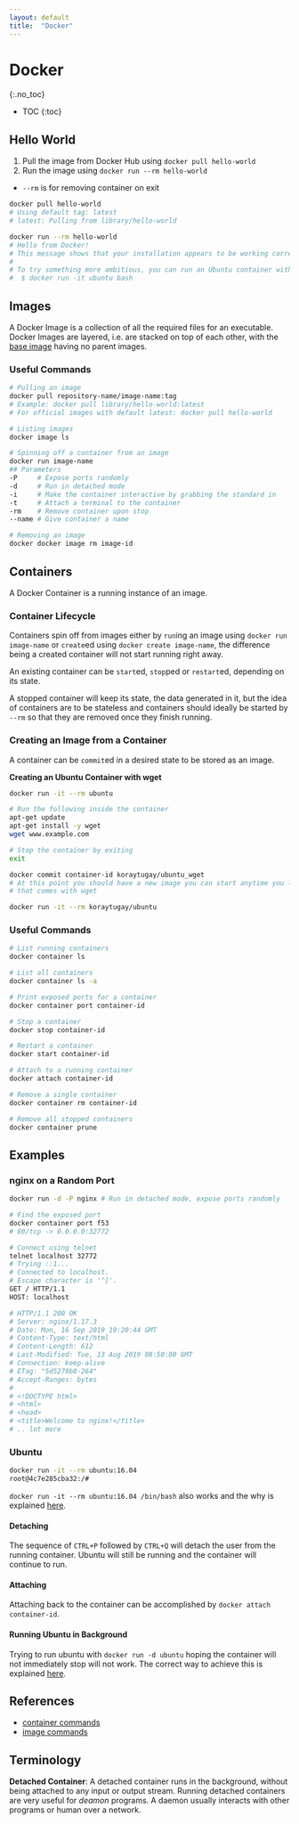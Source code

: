 ```yaml
---
layout: default
title:  "Docker"
---
```


# Docker
{:.no_toc}

* TOC
{:toc}

## Hello World

1. Pull the image from Docker Hub using `docker pull hello-world`
1. Run the image using `docker run --rm hello-world`
  - `--rm` is for removing container on exit

```bash
docker pull hello-world
# Using default tag: latest
# latest: Pulling from library/hello-world

docker run --rm hello-world
# Hello from Docker!
# This message shows that your installation appears to be working correctly.
# 
# To try something more ambitious, you can run an Ubuntu container with:
#  $ docker run -it ubuntu bash
```

## Images
A Docker Image is a collection of all the required files for an executable. Docker Images are layered, i.e. are stacked on top of each other, with the [base image](https://hub.docker.com/search?category=base&source=verified&type=image) having no parent images.

### Useful Commands
```bash
# Pulling an image
docker pull repository-name/image-name:tag
# Example: docker pull library/hello-world:latest
# For official images with default latest: docker pull hello-world

# Listing images
docker image ls

# Spinning off a container from an image
docker run image-name
## Parameters
-P     # Expose ports randomly
-d     # Run in detached mode
-i     # Make the container interactive by grabbing the standard in
-t     # Attach a terminal to the container
-rm    # Remove container upon stop
--name # Give container a name

# Removing an image
docker docker image rm image-id
```

## Containers
A Docker Container is a running instance of an image.

### Container Lifecycle
Containers spin off from images either by `run`ing an image using `docker run image-name` or `create`ed using `docker create image-name`, the difference being a created container will not start running right away.  

An existing container can be `start`ed, `stop`ped or `restart`ed, depending on its state.

A stopped container will keep its state, the data generated in it, but the idea of containers are to be stateless and containers should ideally be started by `--rm` so that they are removed once they finish running.

### Creating an Image from a Container
A container can be `commit`ed in a desired state to be stored as an image.

__Creating an Ubuntu Container with wget__
```bash
docker run -it --rm ubuntu

# Run the following inside the container
apt-get update
apt-get install -y wget
wget www.example.com

# Stop the container by exiting
exit 

docker commit container-id koraytugay/ubuntu_wget
# At this point you should have a new image you can start anytime you like
# that comes with wget

docker run -it --rm koraytugay/ubuntu
```

### Useful Commands

```bash
# List running containers
docker container ls

# List all containers
docker container ls -a

# Print exposed ports for a container
docker container port container-id

# Stop a container 
docker stop container-id

# Restart a container
docker start container-id

# Attach to a running container
docker attach container-id

# Remove a single container
docker container rm container-id

# Remove all stopped containers
docker container prune
```

## Examples
### nginx on a Random Port

```bash
docker run -d -P nginx # Run in detached mode, expose ports randomly

# Find the exposed port
docker container port f53
# 80/tcp -> 0.0.0.0:32772

# Connect using telnet
telnet localhost 32772
# Trying ::1...
# Connected to localhost.
# Escape character is '^]'.
GET / HTTP/1.1
HOST: localhost

# HTTP/1.1 200 OK
# Server: nginx/1.17.3
# Date: Mon, 16 Sep 2019 19:20:44 GMT
# Content-Type: text/html
# Content-Length: 612
# Last-Modified: Tue, 13 Aug 2019 08:50:00 GMT
# Connection: keep-alive
# ETag: "5d5279b8-264"
# Accept-Ranges: bytes
# 
# <!DOCTYPE html>
# <html>
# <head>
# <title>Welcome to nginx!</title>
# .. lot more
```

### Ubuntu

```bash
docker run -it --rm ubuntu:16.04
root@4c7e285cba32:/#
```

`docker run -it --rm ubuntu:16.04 /bin/bash` also works and the why is explained [here](https://askubuntu.com/a/938872).

#### Detaching
The sequence of `CTRL+P` followed by `CTRL+Q` will detach the user from the running container. Ubuntu will still be running and the container will continue to run.

#### Attaching
Attaching back to the container can be accomplished by `docker attach container-id`.

#### Running Ubuntu in Background
Trying to run ubuntu with `docker run -d ubuntu` hoping the container will not immediately stop will not work. The correct way to achieve this is explained [here](https://stackoverflow.com/a/36872226/1173112).

## References
- [container commands](https://docs.docker.com/engine/reference/commandline/container/)
- [image commands](https://docs.docker.com/engine/reference/commandline/image/)

## Terminology
__Detached Container__: A detached container runs in the background, without being attached to any input or output stream. Running detached containers are very useful for _deamon_ programs. A daemon usually interacts with other programs or human over a network. 